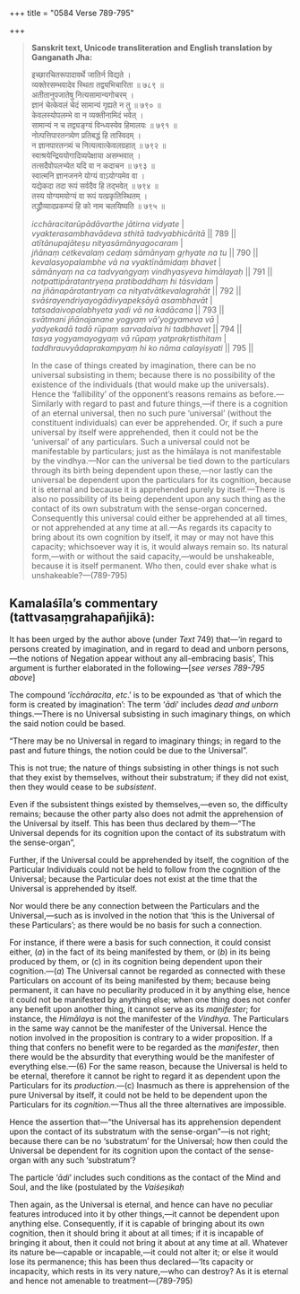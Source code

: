 +++
title = "0584 Verse 789-795"

+++
> **Sanskrit text, Unicode transliteration and English translation by Ganganath Jha:** 
>
> इच्छारचितरूपादावर्थे जातिर्न विद्यते ।  
> व्यक्तेरसम्भवादेव स्थिता तद्व्यभिचारिता ॥ ७८९ ॥  
> अतीतानुपजातेषु नित्यसामान्यगोचरम् ।  
> ज्ञानं चेत्केवलं चेदं सामान्यं गृह्यते न तु ॥ ७९० ॥  
> केवलस्योपलम्भे वा न व्यक्तीनामिदं भवेत् ।  
> सामान्यं न च तद्व्यङ्ग्यं विन्ध्यस्येव हिमालयः ॥ ७९१ ॥  
> नोत्पत्तिपारतन्त्र्येण प्रतिबद्धं हि तास्विदम् ।  
> न ज्ञानपारतन्त्र्यं च नित्यत्वात्केवलग्रहात् ॥ ७९२ ॥  
> स्वाश्रयेन्द्रिययोगादिव्यपेक्षाया असम्भवात् ।  
> तत्सदैवोपलभ्येत यदि वा न कदाचन ॥ ७९३ ॥  
> स्वात्मनि ज्ञानजनने योग्यं वाऽयोग्यमेव वा ।  
> यद्येकदा तदा रूपं सर्वदैव हि तद्भवेत् ॥ ७९४ ॥  
> तस्य योग्यमयोग्यं वा रूपं यत्प्रकृतिस्थितम् ।  
> तद्ध्रौव्यादप्रकम्प्यं हि को नाम चलयिष्यति ॥ ७९५ ॥ 
>
> *icchāracitarūpādāvarthe jātirna vidyate* \|  
> *vyakterasambhavādeva sthitā tadvyabhicāritā* \|\| 789 \|\|  
> *atītānupajāteṣu nityasāmānyagocaram* \|  
> *jñānaṃ cetkevalaṃ cedaṃ sāmānyaṃ gṛhyate na tu* \|\| 790 \|\|  
> *kevalasyopalambhe vā na vyaktīnāmidaṃ bhavet* \|  
> *sāmānyaṃ na ca tadvyaṅgyaṃ vindhyasyeva himālayaḥ* \|\| 791 \|\|  
> *notpattipāratantryeṇa pratibaddhaṃ hi tāsvidam* \|  
> *na jñānapāratantryaṃ ca nityatvātkevalagrahāt* \|\| 792 \|\|  
> *svāśrayendriyayogādivyapekṣāyā asambhavāt* \|  
> *tatsadaivopalabhyeta yadi vā na kadācana* \|\| 793 \|\|  
> *svātmani jñānajanane yogyaṃ vā'yogyameva vā* \|  
> *yadyekadā tadā rūpaṃ sarvadaiva hi tadbhavet* \|\| 794 \|\|  
> *tasya yogyamayogyaṃ vā rūpaṃ yatprakṛtisthitam* \|  
> *taddhrauvyādaprakampyaṃ hi ko nāma calayiṣyati* \|\| 795 \|\| 
>
> In the case of things created by imagination, there can be no universal subsisting in them; because there is no possibility of the existence of the individuals (that would make up the universals). Hence the ‘fallibility’ of the opponent’s reasons remains as before.—Similarly with regard to past and future things,—if there is a cognition of an eternal universal, then no such pure ‘universal’ (without the constituent individuals) can ever be apprehended. Or, if such a pure universal by itself were apprehended, then it could not be the ‘universal’ of any particulars. Such a universal could not be manifestable by particulars; just as the himālaya is not manifestable by the vindhya.—Nor can the universal be tied down to the particulars through its birth being dependent upon these,—nor lastly can the universal be dependent upon the particulars for its cognition, because it is eternal and because it is apprehended purely by itself.—There is also no possibility of its being dependent upon any such thing as the contact of its own substratum with the sense-organ concerned. Consequently this universal could either be apprehended at all times, or not apprehended at any time at all.—As regards its capacity to bring about its own cognition by itself, it may or may not have this capacity; whichsoever way it is, it would always remain so. Its natural form,—with or without the said capacity,—would be unshakeable, because it is itself permanent. Who then, could ever shake what is unshakeable?—(789-795)



## Kamalaśīla’s commentary (tattvasaṃgrahapañjikā):

It has been urged by the author above (under *Text* 749) that—‘in regard to persons created by imagination, and in regard to dead and unborn persons,—the notions of Negation appear without any all-embracing basis’, This argument is further elaborated in the following—[*see verses 789-795 above*]

The compound ‘*īcchāracita*, *etc*.’ is to be expounded as ‘that of which the form is created by imagination’: The term ‘*ādi*’ includes *dead and unborn* things.—There is no Universal subsisting in such imaginary things, on which the said notion could be based.

“There may be no Universal in regard to imaginary things; in regard to the past and future things, the notion could be due to the Universal”.

This is not true; the nature of things subsisting in other things is not such that they exist by themselves, without their substratum; if they did not exist, then they would cease to be *subsistent*.

Even if the subsistent things existed by themselves,—even so, the difficulty remains; because the other party also does not admit the apprehension of the Universal by itself. This has been thus declared by them—“The Universal depends for its cognition upon the contact of its substratum with the sense-organ”,

Further, if the Universal could be apprehended by itself, the cognition of the Particular Individuals could not be held to follow from the cognition of the Universal; because the Particular does not exist at the time that the Universal is apprehended by itself.

Nor would there be any connection between the Particulars and the Universal,—such as is involved in the notion that ‘this is the Universal of these Particulars’; as there would be no basis for such a connection.

For instance, if there were a basis for such connection, it could consist either, (*a*) in the fact of its being manifested by them, or (*b*) in its being produced by them, or (c) in its cognition being dependent upon their cognition.—(*a*) The Universal cannot be regarded as connected with these Particulars on account of its being manifested by them; because being permanent, it can have no peculiarity produced in it by anything else, hence it could not be manifested by anything else; when one thing does not confer any benefit upon another thing, it cannot serve as its *manifester*; for instance, the *Himālaya* is not the manifester of the *Vindhya*. The Particulars in the same way cannot be the manifester of the Universal. Hence the notion involved in the proposition is contrary to a wider proposition. If a thing that confers no benefit were to be regarded as the *manifester*, then there would be the absurdity that everything would be the manifester of everything else.—(6) For the same reason, because the Universal is held to be eternal, therefore it cannot be right to regard it as dependent upon the Particulars for its *production*.—(c) Inasmuch as there is apprehension of the pure Universal by itself, it could not be held to be dependent upon the Particulars for its *cognition*.—Thus all the three alternatives are impossible.

Hence the assertion that—“the Universal has its apprehension dependent upon the contact of its substratum with the sense-organ”—is not right; because there can be no ‘substratum’ for the Universal; how then could the Universal be dependent for its cognition upon the contact of the sense-organ with any such ‘substratum’?

The particle ‘*ādi*’ includes such conditions as the contact of the Mind and Soul, and the like (postulated by the *Vaiśeṣikaḥ*

Then again, as the Universal is eternal, and hence can have no peculiar features introduced into it by other things,—it cannot be dependent upon anything else. Consequently, if it is capable of bringing about its own cognition, then it should bring it about at all times; if it is incapable of bringing it about, then it could not bring it about at any time at all. Whatever its nature be—capable or incapable,—it could not alter it; or else it would lose its permanence; this has been thus declared—‘Its capacity or incapacity, which rests in its very nature,—who can destroy? As it is eternal and hence not amenable to treatment—(789-795)


